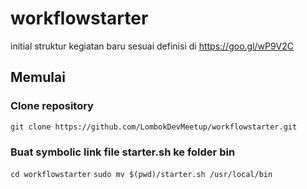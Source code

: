 # workflowstarter
initial struktur kegiatan baru sesuai definisi di https://goo.gl/wP9V2C

## Memulai
### Clone repository
`git clone https://github.com/LombokDevMeetup/workflowstarter.git`

### Buat symbolic link file starter.sh ke folder bin
`cd workflowstarter`
`sudo mv $(pwd)/starter.sh /usr/local/bin`
